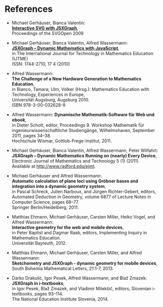 # References

<style>
#section-references ul li {
   margin-bottom: 20px;
}
</style>

- Michael Gerhäuser, Bianca Valentin:  
  [**Interactive SVG with JSXGraph**](/media/pdf/jsxgraph.pdf),  
  Proceedings of the SVGOpen 2009

- Michael Gerhäuser, Bianca Valentin, Alfred Wassermann:  
  [**JSXGraph – Dynamic Mathematics with JavaScript**](https://www.learntechlib.org/p/109512/),  
  in The International Journal for Technology in Mathematics Education (IJTME)  
  ISSN: 1744-2710, 17 4 (2010)

- Alfred Wassermann:  
  **The Challenge of a New Hardware Generation to Mathematics Education**,  
  in Bianco, Tamara; Ulm, Volker (Hrsg.): Mathematics Education with Technology, Experiences in Europe,  
  Universität Augsburg, Augsburg 2010.  
  ISBN 978-3-00-032628-8

- Alfred Wassermann:
  **Dynamische Mathematik-Software für Web und ebook**, <br>
  in Dieter Schott, editor, Proceedings 9. Workshop Mathematik für ingenieurwissenschaftliche
  Studiengänge, Wilhelmshaven, September 2011, pages 34–38. <br>
  Hochschule Wismar, Gottlob-Frege-Institut, 2011.

- Michael Gerhäuser, Bianca Valentin, Alfred Wassermann, Peter Wilfahrt: <br>
 **JSXGraph – Dynamic Mathematics Running on (nearly) Every Device**, <br>
 Electronic Journal of Mathematics and Technology 5 (1) (2011). <br>
 Available at http://www.radford.edu/ejmt.

- Michael Gerhäuser and Alfred Wassermann: <br>
  **Automatic calculation of plane loci using Gröbner bases and integration into a dynamic geometry system**, <br>
  in Pascal Schreck, Julien Narboux, and Jürgen Richter-Gebert, editors, Automated Deduction in Geometry, volume 6877 of Lecture Notes in Computer Science, pages 68–77. <br>
  Springer Berlin/Heidelberg, 2011.

- Matthias Ehmann, Michael Gerhäuser, Carsten Miller, Heiko Vogel, and Alfred Wassermann: <br>
  **Interactive geometry for the web and mobile devices**, <br>
  in Peter Baptist and Dagmar Raab, editors, Implementing Inquiry in Mathematics Education. <br>
  Universität Bayreuth, 2012.

- Matthias Ehmann, Michael Gerhäuser, Carsten Miller, and Alfred Wassermann: <br>
  **Sketchometry and JSXGraph - dynamic geometry for mobile devices**, <br>
  South Bohemia Mathematical Letters, 21:1-7, 2013.

- Darko Drakulić, Igor Pesek, Alfred Wassermann, and Blaž Zmazek: <br>
  **JSXGraph in i-textbooks**, <br>
  in Igor Pesek, Blaž Zmazek, and Vladimir Milekšič, editors, Slovenian i-textbooks, pages 93–114. <br>
  The National Education Institute Slovenia, 2014.